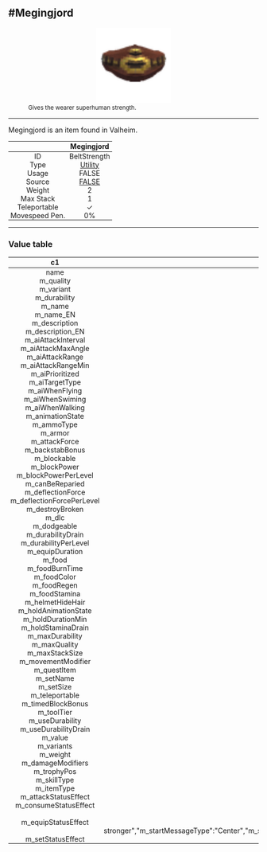 <meta property="og:title" content="Megingjord - MoreValheim" /><meta property="og:type" content="website" /><meta property="og:image" content="/assets/megingjord.png" /><meta property="og:description" content="Megingjord is an item found in Valheim." /><meta name="theme-color" content="#546D78"><meta name="twitter:card" content="summary_large_image">
#Megingjord
-------------
<style>img {width:20px;}.tb {width:150px;display: block;margin-left: auto;margin-right: auto;}</style>

<style>.md-typeset table:not([class]) th:not([align]) {min-width:unset!important;}</style>
<style>td{padding:0em 0.3em!important;text-align:center!important;border-left:.05rem solid var(--md-default-fg-color--lightest)}</style>

<style>th{padding:0.1em 0.3em!important;text-align:center!important;font-weight:bold}</style>

<style>pre{text-align:right!important}</style>
<style>table tr td:first-child {border-left: 0;};</style>

<figure><img src="/assets/megingjord.png" class="tb" /><figcaption><small>Gives the wearer superhuman strength.</small></figcaption></figure>

-------------

Megingjord is an item found in Valheim.

|        | Megingjord              |
| ----------- | ------------------------------------ |
| ID |BeltStrength
| Type | [Utility](../../types/utility)
| Usage | FALSE<br>
| Source | [FALSE](../../item/false)
| Weight | 2 |
| Max Stack | 1 |
| Teleportable | ✓
| Movespeed Pen. | 0%


-------------

### Value table
|c1|c2|
|----|----|
|name|BeltStrength|
|m_quality|1|
|m_variant|0|
|m_durability|100|
|m_name|$item_beltstrength|
|m_name_EN|Megingjord|
|m_description|$item_beltstrength_description|
|m_description_EN|Gives the wearer superhuman strength.|
|m_aiAttackInterval|2|
|m_aiAttackMaxAngle|5|
|m_aiAttackRange|2|
|m_aiAttackRangeMin|0|
|m_aiPrioritized|false|
|m_aiTargetType|Enemy|
|m_aiWhenFlying|true|
|m_aiWhenSwiming|true|
|m_aiWhenWalking|true|
|m_animationState|OneHanded|
|m_ammoType||
|m_armor|10|
|m_attackForce|50|
|m_backstabBonus|4|
|m_blockable|false|
|m_blockPower|10|
|m_blockPowerPerLevel|0|
|m_canBeReparied|true|
|m_deflectionForce|0|
|m_deflectionForcePerLevel|0|
|m_destroyBroken|true|
|m_dlc||
|m_dodgeable|false|
|m_durabilityDrain|0|
|m_durabilityPerLevel|50|
|m_equipDuration|2|
|m_food|0|
|m_foodBurnTime|0|
|m_foodColor|rgba(255, 255, 255, 255)|
|m_foodRegen|0|
|m_foodStamina|0|
|m_helmetHideHair|true|
|m_holdAnimationState||
|m_holdDurationMin|0|
|m_holdStaminaDrain|0|
|m_maxDurability|100|
|m_maxQuality|1|
|m_maxStackSize|1|
|m_movementModifier|0|
|m_questItem|false|
|m_setName||
|m_setSize|0|
|m_teleportable|true|
|m_timedBlockBonus|1.5|
|m_toolTier|0|
|m_useDurability|false|
|m_useDurabilityDrain|1|
|m_value|0|
|m_variants|0|
|m_weight|2|
|m_damageModifiers|[  ]|
|m_trophyPos|{"x":0,"y":0}|
|m_skillType|Swords|
|m_itemType|Utility|
|m_attackStatusEffect|null|
|m_consumeStatusEffect|null|
|m_equipStatusEffect|{"m_name":"$item_beltstrength","m_name_EN":"Megingjord","m_category":"","m_flashIcon":false,"m_cooldownIcon":false,"m_tooltip":"$se_beltstrength_tooltip","m_tooltip_EN":"Increase max carry weight.","m_attributes":"None","m_startMessage":"$se_beltstrength_start","m_startMessage_EN":"You feel stronger","m_startMessageType":"Center","m_stopMessage":"","m_stopMessage_EN":"","m_stopMessageType":"TopLeft","m_repeatMessage":"","m_repeatMessage_EN":"","m_repeatMessageType":"TopLeft","m_repeatInterval":0,"m_ttl":0,"m_cooldown":0,"m_activationAnimation":"gpower"}|
|m_setStatusEffect|null|
